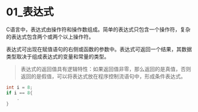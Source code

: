 # 01_表达式

C语言中，表达式由操作符和操作数组成。简单的表达式只包含一个操作符，复杂的表达式包含两个或两个以上操作符。

表达式可出现在赋值语句的右侧或函数的参数中。表达式可返回一个结果，其数据类型取决于组成表达式的变量和常量的类型。

> 表达式的返回值具有逻辑特性：如果返回值非零，那么返回的是真值，否则返回的是假值，可以将表达式放在程序控制流语句中，形成条件表达式。

```c
int i = 8;
if i == 8{
    .
}
```

